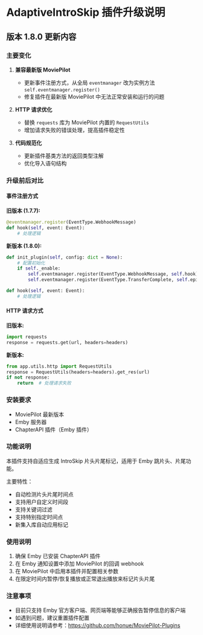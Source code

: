 # AdaptiveIntroSkip 插件升级说明

## 版本 1.8.0 更新内容

### 主要变化

1. **兼容最新版 MoviePilot**
   - 更新事件注册方式，从全局 `eventmanager` 改为实例方法 `self.eventmanager.register()`
   - 修复插件在最新版 MoviePilot 中无法正常安装和运行的问题

2. **HTTP 请求优化**
   - 替换 `requests` 库为 MoviePilot 内置的 `RequestUtils`
   - 增加请求失败的错误处理，提高插件稳定性

3. **代码规范化**
   - 更新插件基类方法的返回类型注解
   - 优化导入语句结构

### 升级前后对比

#### 事件注册方式
**旧版本 (1.7.7):**
```python
@eventmanager.register(EventType.WebhookMessage)
def hook(self, event: Event):
    # 处理逻辑
```

**新版本 (1.8.0):**
```python
def init_plugin(self, config: dict = None):
    # 配置初始化
    if self._enable:
        self.eventmanager.register(EventType.WebhookMessage, self.hook)
        self.eventmanager.register(EventType.TransferComplete, self.episodes_hook)

def hook(self, event: Event):
    # 处理逻辑
```

#### HTTP 请求方式
**旧版本:**
```python
import requests
response = requests.get(url, headers=headers)
```

**新版本:**
```python
from app.utils.http import RequestUtils
response = RequestUtils(headers=headers).get_res(url)
if not response:
    return  # 处理请求失败
```

### 安装要求

- MoviePilot 最新版本
- Emby 服务器
- ChapterAPI 插件（Emby 插件）

### 功能说明

本插件支持自适应生成 IntroSkip 片头片尾标记，适用于 Emby 跳片头、片尾功能。

主要特性：
- 自动检测片头片尾时间点
- 支持用户自定义时间段
- 支持关键词过滤
- 支持特别指定时间点
- 新集入库自动应用标记

### 使用说明

1. 确保 Emby 已安装 ChapterAPI 插件
2. 在 Emby 通知设置中添加 MoviePilot 的回调 webhook
3. 在 MoviePilot 中启用本插件并配置相关参数
4. 在限定时间内暂停/恢复播放或正常退出播放来标记片头片尾

### 注意事项

- 目前只支持 Emby 官方客户端、网页端等能够正确报告暂停信息的客户端
- 如遇到问题，建议重置插件配置
- 详细使用说明请参考：https://github.com/honue/MoviePilot-Plugins